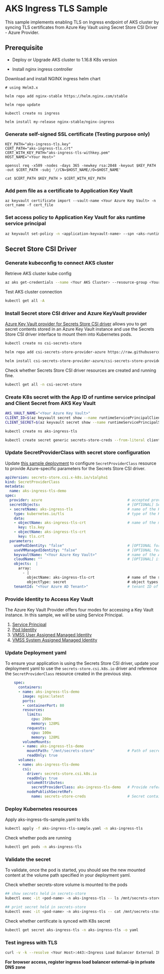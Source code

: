 # AKS Ingress TLS Sample

This sample implements enabling TLS on Ingress endpoint of AKS cluster by syncing TLS certificates from Azure Key Vault using Secret Store CSI Driver - Azure Provider.

## Prerequisite

* Deploy or Upgrade AKS cluster to 1.16.8 K8s version

* Install nginx ingress controller

Download and install NGINX ingress helm chart

```
# using Helm3.x

helm repo add nginx-stable https://helm.nginx.com/stable

helm repo update

kubectl create ns ingress

helm install my-release nginx-stable/nginx-ingress
```

### Generate self-signed SSL certificate (Testing purpose only)
```
KEY_PATH="aks-ingress-tls.key"
CERT_PATH="aks-ingress-tls.crt"
CERT_WITH_KEY_PATH="aks-ingress-tls-withkey.pem"
HOST_NAME="<Your Host>"

openssl req -x509 -nodes -days 365 -newkey rsa:2048 -keyout $KEY_PATH -out $CERT_PATH -subj '//CN=$HOST_NAME//O=$HOST_NAME'

cat $CERT_PATH $KEY_PATH > $CERT_WITH_KEY_PATH
```

### Add pem file as a certificate to Application Key Vault

```
az keyvault certificate import --vault-name <Your Azure Key Vault> -n cert_name -f cert_file
```

### Set access policy to Application Key Vault for aks runtime service principal

```sh
az keyvault set-policy -n <application-keyvault-name> --spn <aks-runtime-service-principal-applicationi-id> --secret-permissions get --key-permissions get --certificate-permissions get
```

## Secret Store CSI Driver

### Generate kubeconfig to connect AKS cluster

Retrieve AKS cluster kube config

```sh
az aks get-credentials --name <Your AKS Cluster> --resource-group <Your AKS Resource Group> --admin
```

Test AKS cluster connection

```sh
kubectl get all -A
```

### Install Secret store CSI driver and Azure KeyVault provider

[Azure Key Vault provider for Secrets Store CSI driver](https://github.com/Azure/secrets-store-csi-driver-provider-azure) allows you to get secret contents stored in an Azure Key Vault instance and use the Secrets Store CSI driver interface to mount them into Kubernetes pods.

```sh
kubectl create ns csi-secrets-store

helm repo add csi-secrets-store-provider-azure https://raw.githubusercontent.com/Azure/secrets-store-csi-driver-provider-azure/master/charts

helm install csi-secrets-store-provider-azure/csi-secrets-store-provider-azure --generate-name -n csi-secrets-store
```

Check whether Secrets Store CSI driver resources are created and running fine.

```sh
kubectl get all -n csi-secret-store
```

### Create K8s secret with the App ID of runtime service principal and Client Secret from AKS Key Vault

```sh
AKS_VAULT_NAME="<Your Azure Key Vault>"
CLIENT_ID=$(az keyvault secret show --name runtimeServicePrincipalClientID --vault-name $AKS_VAULT_NAME --query value)
CLIENT_SECRET=$(az keyvault secret show --name runtimeServicePrincipalSecret --vault-name $AKS_VAULT_NAME --query value)

kubectl create ns aks-ingress-tls

kubectl create secret generic secrets-store-creds --from-literal clientid=$CLIENT_ID --from-literal clientsecret=$CLIENT_SECRET -n aks-ingress-tls
```

### Update SecretProviderClass with secret store configuration

Update [this sample deployment](aks-helloworld.yaml) to configure `SecretProviderClass` resource to provide Azure-specific parameters for the Secrets Store CSI driver.

```yml
apiVersion: secrets-store.csi.x-k8s.io/v1alpha1
kind: SecretProviderClass
metadata:
  name: aks-ingress-tls-demo
spec:
  provider: azure                                       # accepted provider options: azure or vault
  secretObjects:                                        # [OPTIONAL] SecretObject defines the desired state of synced K8s secret objects
  - secretName: aks-ingress-tls                         # name of the K8s Secret object
    type: kubernetes.io/tls                             # type of the K8s Secret object e.g. Opaque, kubernetes.io/tls
    data: 
    - objectName: aks-ingress-tls-crt                   # name of the mounted content to sync with K8s Secret object
      key: tls.key
    - objectName: aks-ingress-tls-crt
      key: tls.crt
  parameters:
    usePodIdentity: "false"                             # [OPTIONAL for Azure] if not provided, will default to "false"       
    useVMManagedIdentity: "false"                       # [OPTIONAL for Azure] if not provided, will default to "false"
    keyvaultName: "<Your Azure Key Vault>"              # name of the Azure KeyVault                   
    cloudName: ""                                       # [OPTIONAL] if not provided, azure environment will default to AzurePublicCloud
    objects:  |
      array:
        - |
          objectName: aks-ingress-tls-crt               # name of the secret in Azure KeyVault
          objectType: secret                            # object types: secret, key or cert
    tenantId: "<Your Azure AD Tenant>"                  # tenant ID of the Azure KeyVault
```

### Provide Identity to Access Key Vault

The Azure Key Vault Provider offers four modes for accessing a Key Vault instance. In this sample, we will be using Service Principal.

1. [Service Principal](https://github.com/Azure/secrets-store-csi-driver-provider-azure/blob/master/docs/service-principal-mode.md)
2. [Pod Identity](https://github.com/Azure/secrets-store-csi-driver-provider-azure/blob/master/docs/pod-identity-mode.md)
3. [VMSS User Assigned Managed Identity](https://github.com/Azure/secrets-store-csi-driver-provider-azure/blob/master/docs/user-assigned-msi-mode.md)
4. [VMSS System Assigned Managed Identity](https://github.com/Azure/secrets-store-csi-driver-provider-azure/blob/master/docs/system-assigned-msi-mode.md)

### Update Deployment yaml 

To ensure your application is using the Secrets Store CSI driver, update your deployment yaml to use the `secrets-store.csi.k8s.io` driver and reference the `SecretProviderClass` resource created in the previous step.

```yml
    spec:
      containers:
      - name: aks-ingress-tls-demo
        image: nginx:latest
        ports:
        - containerPort: 80
        resources:
          limits:
            cpu: 200m
            memory: 128Mi
          requests:
            cpu: 100m
            memory: 128Mi
        volumeMounts:
        - name: aks-ingress-tls-demo
          mountPath: "/mnt/secrets-store"               # Path of secret volume mount
          readOnly: true
      volumes:
      - name: aks-ingress-tls-demo
        csi:
          driver: secrets-store.csi.k8s.io
          readOnly: true
          volumeAttributes:
            secretProviderClass: aks-ingress-tls-demo   # Provide reference to Secret Provider Class
          nodePublishSecretRef:
            name: secrets-store-creds                   # Secret containing Service Principal Client ID and Client Secret
```

### Deploy Kubernetes resources

Apply aks-ingress-tls-sample.yaml to k8s
```sh
kubectl apply -f aks-ingress-tls-sample.yaml -n aks-ingress-tls
```

Check whether pods are running
```sh
kubectl get pods -n aks-ingress-tls
```

### Validate the secret
To validate, once the pod is started, you should see the new mounted content at the volume path specified in your deployment yaml.

Check whether secrets-store volume is mounted to the pods
```sh
## show secrets held in secrets-store
kubectl exec -it <pod-name> -n aks-ingress-tls -- ls /mnt/secrets-store/

## print secret held in secrets-store
kubectl exec -it <pod-name> -n aks-ingress-tls -- cat /mnt/secrets-store/aks-ingress-tls-crt
```

Check whether certificate is synced with K8s secret
```sh
kubectl get secret aks-ingress-tls -n aks-ingress-tls -o yaml
```

### Test ingress with TLS

```sh
curl -v -k --resolve <Your Host>:443:<Ingress Load Balancer External IP> https://<Your Host>
```

**For browser access, register ingress load balancer external-ip in private DNS zone**

